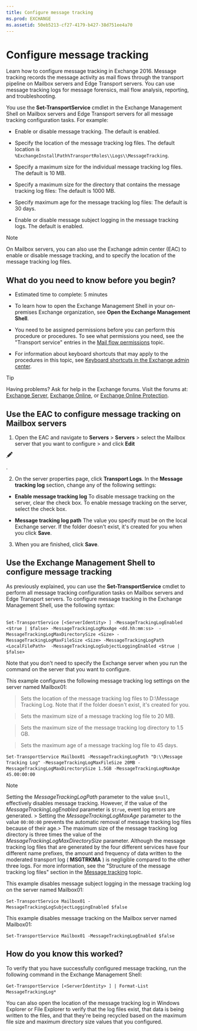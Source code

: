 ```yaml
---
title: Configure message tracking
ms.prod: EXCHANGE
ms.assetid: 50eb5213-cf27-4179-b427-38d751ee4a70
---
```



# Configure message tracking
Learn how to configure message tracking in Exchange 2016.
Message tracking records the message activity as mail flows through the transport pipeline on Mailbox servers and Edge Transport servers. You can use message tracking logs for message forensics, mail flow analysis, reporting, and troubleshooting.
  
    
    

You use the **Set-TransportService** cmdlet in the Exchange Management Shell on Mailbox servers and Edge Transport servers for all message tracking configuration tasks. For example:
- Enable or disable message tracking. The default is enabled.
    
  
- Specify the location of the message tracking log files. The default location is  `%ExchangeInstallPath%TransportRoles\\Logs\\MessageTracking`.
    
  
- Specify a maximum size for the individual message tracking log files. The default is 10 MB.
    
  
- Specify a maximum size for the directory that contains the message tracking log files: The default is 1000 MB.
    
  
- Specify maximum age for the message tracking log files: The default is 30 days.
    
  
- Enable or disable message subject logging in the message tracking logs. The default is enabled.
    
  

> [!NOTE]
> On Mailbox servers, you can also use the Exchange admin center (EAC) to enable or disable message tracking, and to specify the location of the message tracking log files. 
  
    
    


## What do you need to know before you begin?


- Estimated time to complete: 5 minutes
    
  
-  To learn how to open the Exchange Management Shell in your on-premises Exchange organization, see **Open the Exchange Management Shell**.
    
  
- You need to be assigned permissions before you can perform this procedure or procedures. To see what permissions you need, see the "Transport service" entries in the  [Mail flow permissions](mail-flow-permissions.md) topic.
    
  
- For information about keyboard shortcuts that may apply to the procedures in this topic, see  [Keyboard shortcuts in the Exchange admin center](keyboard-shortcuts-in-the-exchange-admin-center.md).
    
  

> [!TIP]
> Having problems? Ask for help in the Exchange forums. Visit the forums at:  [Exchange Server](https://go.microsoft.com/fwlink/p/?linkId=60612),  [Exchange Online](https://go.microsoft.com/fwlink/p/?linkId=267542), or  [Exchange Online Protection](https://go.microsoft.com/fwlink/p/?linkId=285351). 
  
    
    


## Use the EAC to configure message tracking on Mailbox servers


1. Open the EAC and navigate to **Servers** > **Servers** > select the Mailbox server that you want to configure > and click **Edit**
  
    
    
![Edit icon](images/ITPro_EAC_EditIcon.png)
  
    
    
.
    
  
2. On the server properties page, click **Transport Logs**. In the **Message tracking log** section, change any of the following settings:
    
  - **Enable message tracking log** To disable message tracking on the server, clear the check box. To enable message tracking on the server, select the check box.
    
  
  - **Message tracking log path** The value you specify must be on the local Exchange server. If the folder doesn't exist, it's created for you when you click **Save**.
    
  
3. When you are finished, click **Save**.
    
  

## Use the Exchange Management Shell to configure message tracking

As previously explained, you can use the **Set-TransportService** cmdlet to perform all message tracking configuration tasks on Mailbox servers and Edge Transport servers. To configure message tracking in the Exchange Management Shell, use the following syntax:
  
    
    

```

Set-TransportService [<ServerIdentity> ] -MessageTrackingLogEnabled <$true | $false> -MessageTrackingLogMaxAge <dd.hh:mm:ss>  -MessageTrackingLogMaxDirectorySize <Size> -MessageTrackingLogMaxFileSize <Size> -MessageTrackingLogPath <LocalFilePath>  -MessageTrackingLogSubjectLoggingEnabled <$true | $false>
```

Note that you don't need to specify the Exchange server when you run the command on the server that you want to configure.
  
    
    
This example configures the following message tracking log settings on the server named Mailbox01:
  
    
    


  
    
    
> Sets the location of the message tracking log files to D:\\Message Tracking Log. Note that if the folder doesn't exist, it's created for you.
    
  

  
    
    
> Sets the maximum size of a message tracking log file to 20 MB.
    
  

  
    
    
> Sets the maximum size of the message tracking log directory to 1.5 GB.
    
  

  
    
    
> Sets the maximum age of a message tracking log file to 45 days.
    
  



```
Set-TransportService Mailbox01 -MessageTrackingLogPath "D:\\Message Tracking Log" -MessageTrackingLogMaxFileSize 20MB -MessageTrackingLogMaxDirectorySize 1.5GB -MessageTrackingLogMaxAge 45.00:00:00
```


> [!NOTE]
> Setting the  _MessageTrackingLogPath_ parameter to the value `$null`, effectively disables message tracking. However, if the value of the  _MessageTrackingLogEnabled_ parameter is `$true`, event log errors are generated. > Setting the  _MessageTrackingLogMaxAge_ parameter to the value `00:00:00` prevents the automatic removal of message tracking log files because of their age.> The maximum size of the message tracking log directory is three times the value of the  _MessageTrackingLogMaxDirectorySize_ parameter. Although the message tracking log files that are generated by the four different services have four different name prefixes, the amount and frequency of data written to the moderated transport log ( **MSGTRKMA** ) is negligible compared to the other three logs. For more information, see the "Structure of the message tracking log files" section in the [Message tracking](message-tracking.md) topic.
  
    
    

This example disables message subject logging in the message tracking log on the server named Mailbox01:
  
    
    



```
Set-TransportService Mailbox01 -MessageTrackingLogSubjectLoggingEnabled $false
```

This example disables message tracking on the Mailbox server named Mailbox01:
  
    
    



```
Set-TransportService Mailbox01 -MessageTrackingLogEnabled $false
```


## How do you know this worked?

To verify that you have successfully configured message tracking, run the following command in the Exchange Management Shell:
  
    
    

```
Get-TransportService [<ServerIdentity> ] | Format-List MessageTrackingLog*
```

You can also open the location of the message tracking log in Windows Explorer or File Explorer to verify that the log files exist, that data is being written to the files, and that they're being recycled based on the maximum file size and maximum directory size values that you configured.
  
    
    

